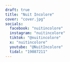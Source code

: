 ```yaml
---
draft: true
title: "Nuit Incolore"
cover: "cover.jpg"
socials:
  facebook: "nuitincolore"
  instagram: "nuitincolore"
  tiktok: "@nuitincolore"
  x: "nuitincolore"
  youtube: "@NuitIncolore"
  tidal: "19087211"
---
```

